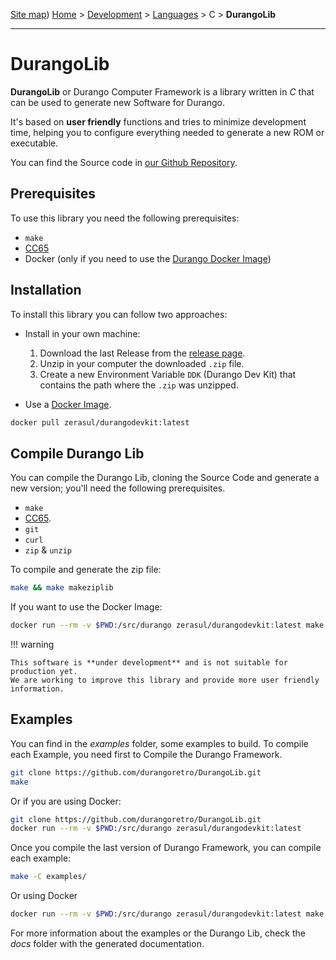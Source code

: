 [Site map](../../sitemap.md))
[Home](../../index.md) > [Development](../../tools.md) > [Languages](../language.md) > C > **DurangoLib**

---

# DurangoLib

**DurangoLib** or Durango Computer Framework is a library written in _C_ that
can be used to generate new Software for Durango.

It's based on **user friendly** functions and tries to minimize development time,
helping you to configure everything needed to generate a new ROM or executable.

You can find the Source code in [our Github Repository](https://github.com/durangoretro/DurangoLib).

## Prerequisites

To use this library you need the following prerequisites:

* `make`
* [CC65](https://cc65.github.io/)
* Docker (only if you need to use the [Durango Docker Image](../tool/docker.md))

## Installation

To install this library you can follow two approaches:

- Install in your own machine:

	1. Download the last Release from the
	[release page](https://github.com/durangoretro/DurangoLib/releases).
	1. Unzip in your computer the downloaded `.zip` file.
	1. Create a new Environment Variable ```DDK``` (Durango Dev Kit) that contains
	the path where the `.zip` was unzipped.

- Use a [Docker Image](docker.md).

```bash
docker pull zerasul/durangodevkit:latest
```

## Compile Durango Lib

You can compile the Durango Lib, cloning the Source Code and generate a new version;
you'll need the following prerequisites.

* `make`
* [CC65](https://cc65.github.io/).
* `git`
* `curl`
* `zip` & `unzip`

To compile and generate the zip file:

```bash
make && make makeziplib
```

If you want to use the Docker Image:

```bash
docker run --rm -v $PWD:/src/durango zerasul/durangodevkit:latest make && make makeziplib
```

!!! warning

	This software is **under development** and is not suitable for production yet.
	We are working to improve this library and provide more user friendly information.

## Examples

You can find in the _examples_ folder, some examples to build. To compile each Example, you need first to Compile the Durango Framework.

```bash
git clone https://github.com/durangoretro/DurangoLib.git
make
```

Or if you are using Docker:

```bash
git clone https://github.com/durangoretro/DurangoLib.git
docker run --rm -v $PWD:/src/durango zerasul/durangodevkit:latest
```

Once you compile the last version of Durango Framework, you can compile each example:

```bash
make -C examples/
```

Or using Docker

```bash
docker run --rm -v $PWD:/src/durango zerasul/durangodevkit:latest make -C examples/
```

For more information about the examples or the Durango Lib, check the _docs_ folder
with the generated documentation.
